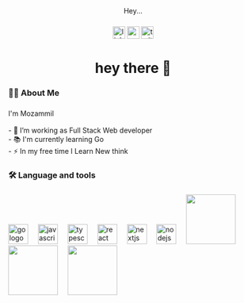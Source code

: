 <div align="center">
  Hey...
</div>

###

<div align="center">
  <a href= "http://www.google.com" > <img src="https://img.shields.io/static/v1?message=LinkedIn&logo=linkedin&label=&color=0077B5&logoColor=white&labelColor=&style=for-the-badge" height="25" alt="linkedin logo"  /></a>
  <a href= "http://www.google.com" > <img src="https://img.shields.io/static/v1?message=Youtube&logo=youtube&label=&color=FF0000&logoColor=white&labelColor=&style=for-the-badge" height="25" alt="youtube logo"  /></a>
  <a href= "http://www.google.com" >  <img src="https://img.shields.io/static/v1?message=Twitter&logo=twitter&label=&color=1DA1F2&logoColor=white&labelColor=&style=for-the-badge" height="25" alt="twitter logo"  /></a>
 
 
</div>

###



###

<h1 align="center">hey there 👋</h1>

###

<h3 align="left">👩‍💻  About Me</h3>

###

<p align="left">I'm Mozammil <br><br>- 🔭 I’m working as Full Stack Web developer<br>- 📚 I'm currently learning Go<br>- ⚡ In my free time I Learn New think</p>

###

<h3 align="left">🛠 Language and tools</h3>

###

<div align="left">
  <img src="https://cdn.jsdelivr.net/gh/devicons/devicon/icons/go/go-original-wordmark.svg" height="40" alt="go logo"  />
  <img width="12" />
  <img src="https://cdn.jsdelivr.net/gh/devicons/devicon/icons/javascript/javascript-original.svg" height="40" alt="javascript logo"  />
  <img width="12" />
  <img src="https://cdn.jsdelivr.net/gh/devicons/devicon/icons/typescript/typescript-original.svg" height="40" alt="typescript logo"  />
  <img width="12" />
  <img src="https://cdn.jsdelivr.net/gh/devicons/devicon/icons/react/react-original.svg" height="40" alt="react logo"  />
  <img width="12" />
  <img src="https://cdn.jsdelivr.net/gh/devicons/devicon/icons/nextjs/nextjs-original.svg" height="40" alt="nextjs logo"  />
  <img width="12" />
  <img src="https://cdn.jsdelivr.net/gh/devicons/devicon/icons/nodejs/nodejs-original.svg" height="40" alt="nodejs logo"  />
  <img width="12" />
  <img width="100" src="https://kinsta.com/wp-content/uploads/2022/04/express-1.png" />
  <img width="12" />
  <img width="100" src="https://www.openlogic.com/sites/default/files/image/2021-06/image-blog-openlogic-what-is-mongodb.png" />
  <img width="12" />
  <img width="100" src="https://miro.medium.com/v2/resize:fit:1400/1*F7l1g2JuFmKHZkoMHAFJ8w.png" />
  <img width="12" />
</div>

###

###
